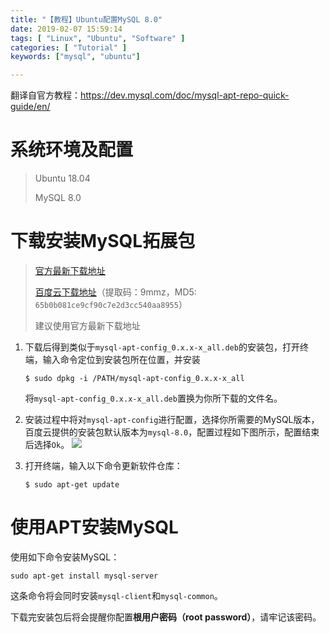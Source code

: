 ```yaml
---
title: "【教程】Ubuntu配置MySQL 8.0"
date: 2019-02-07 15:59:14
tags: [ "Linux", "Ubuntu", "Software" ]
categories: [ "Tutorial" ]
keywords: ["mysql", "ubuntu"]

---
```


翻译自官方教程：https://dev.mysql.com/doc/mysql-apt-repo-quick-guide/en/
<!--more-->



# 系统环境及配置

> Ubuntu 18.04
>
> MySQL 8.0

# 下载安装MySQL拓展包

> [官方最新下载地址](https://dev.mysql.com/downloads/repo/apt/)
>
> [百度云下载地址](https://pan.baidu.com/s/1OaHHJ_1DLUQVe0VdHQ91DA)（提取码：9mmz，MD5: `65b0b081ce9cf90c7e2d3cc540aa8955`）
>
> 建议使用官方最新下载地址

1. 下载后得到类似于`mysql-apt-config_0.x.x-x_all.deb`的安装包，打开终端，输入命令定位到安装包所在位置，并安装

    ```shell
    $ sudo dpkg -i /PATH/mysql-apt-config_0.x.x-x_all
    ```

    将`mysql-apt-config_0.x.x-x_all.deb`置换为你所下载的文件名。

2. 安装过程中将对`mysql-apt-config`进行配置，选择你所需要的MySQL版本，百度云提供的安装包默认版本为`mysql-8.0`，配置过程如下图所示，配置结束后选择`Ok`。
    ![](https://leslie-cloud.oss-accelerate.aliyuncs.com/2019/02/2019-02-07-Ubuntu%E9%85%8D%E7%BD%AEMySQL8-1.png)

3. 打开终端，输入以下命令更新软件仓库：

    ```shell
    $ sudo apt-get update
    ```

# 使用APT安装MySQL

使用如下命令安装MySQL：

```shell
sudo apt-get install mysql-server
```

这条命令将会同时安装`mysql-client`和`mysql-common`。

下载完安装包后将会提醒你配置**根用户密码（root password）**，请牢记该密码。